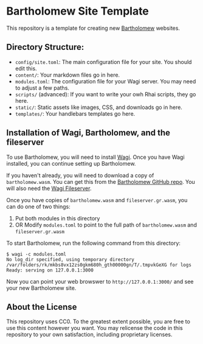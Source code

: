 # Bartholomew Site Template

This repository is a template for creating new [Bartholomew](https://github.com/fermyon/bartholomew) websites.

## Directory Structure:

- `config/site.toml`: The main configuration file for your site. You should edit this.
- `content/`: Your markdown files go in here.
- `modules.toml`: The configuration file for your Wagi server. You may need to adjust a few paths.
- `scripts/` (advanced): If you want to write your owh Rhai scripts, they go here.
- `static/`: Static assets like images, CSS, and downloads go in here.
- `templates/`: Your handlebars templates go here. 

## Installation of Wagi, Bartholomew, and the fileserver

To use Bartholomew, you will need to install [Wagi](https://github.com/deislabs/wagi).
Once you have Wagi installed, you can continue setting up Bartholomew.

If you haven't already, you will need to download a copy of `bartholomew.wasm`.
You can get this from the [Bartholomew GitHub repo](https://github.com/fermyon/bartholomew).
You will also need the [Wagi Fileserver](https://github.com/deislabs/wagi-fileserver).

Once you have copies of `bartholomew.wasm` and `fileserver.gr.wasm`, you can do one of two things:

1. Put both modules in this directory
2. OR Modify `modules.toml` to point to the full path of `bartholomew.wasm` and `fileserver.gr.wasm`

To start Bartholomew, run the following command from this directory:

```console
$ wagi -c modules.toml
No log_dir specified, using temporary directory /var/folders/rk/mkbs8vx12zs0gkm680h_gth00000gn/T/.tmpvkGeXG for logs
Ready: serving on 127.0.0.1:3000
```

Now you can point your web browswer to `http://127.0.0.1:3000/` and see your new Bartholomew site.

## About the License

This repository uses CC0. To the greatest extent possible, you are free to use this content however you want.
You may relicense the code in this repository to your own satisfaction, including proprietary licenses.
